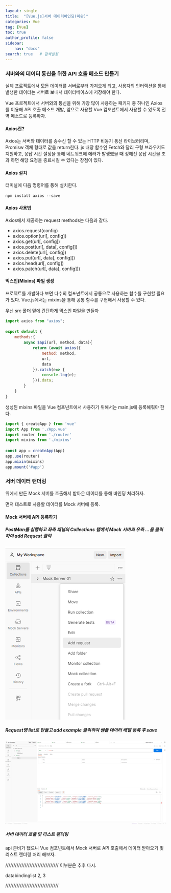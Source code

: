```yaml
---
layout: single
title:  "[Vue.js]서버 데이터바인딩(미완)"
categories: Vue
tag: [Vue]
toc: true
author_profile: false
sidebar:
    nav: "docs"
search: true   # 검색설정
---
```



### 서버와의 데이터 통신을 위한 API 호출 메소드 만들기

실제 프로젝트에서 모든 데이터를 서버로부터 가져오게 되고, 사용자의 인터랙션을 통해 발생한 데이터는 서버로 보내서 데이터베이스에 저장해야 한다.

Vue 프로젝트에서 서버와의 통신을 위해 가장 많이 사용하는 패키지 중 하나인 Axios를 이용해 API 호출 메소드 개발, 앞으로 사용할 Vue 컴포넌트에서 사용할 수 있도록 전역 메소드로 등록하자.

#### Axios란?
Axios는 서버와 데이터를 송수신 할 수 있는 HTTP 비동기 통신 라이브러리며, Promisw 객체 형태로 값을 return한다. js 내장 함수인 Fetch와 달리 구형 브라우저도 지원하고, 응답 시간 설정을 통해 네트워크에 에러가 발생했을 때 정해진 응답 시간을 초과 하면 해당 요청을 종료시킬 수 있다는 장점이 있다.

#### Axios 설치

터미널에 다음 명령어를 통해 설치한다.

`npm install axios --save`

#### Axios 사용법
Axios에서 제공하는 request methods는 다음과 같다.
- axios.request(config)
- axios.option(url[, config])
- axios.get(url[, config])
- axios.post(url[, data[, config]])
- axios.delete(url[, config])
- axios.put(url[, data[, config]])
- axios.head(url[, config])
- axios.patch(url[, data[, config]])


#### 믹스인(Mixins) 파일 생성

프로젝트를 개발하다 보면 다수의 컴포넌트에서 공통으로 사용하는 함수를 구현할 필요가 있다. Vue.js에서는 mixins을 통해 공통 함수를 구현해서 사용할 수 있다.

우선 src 폴더 밑에 간단하게 믹스인 파일을 만들자

```js
import axios from "axios";

export default {
    methods:{
        async $api(url, method, data){
            return (await axios({
                method: method,
                url,
                data
            }).catch(e=> {
                console.log(e);
            })).data;
        }
    }
}
```

생성된 mixins 파일을 Vue 컴포넌트에서 사용하기 위해서는 main.js에 등록해줘야 한다. 

```js
import { createApp } from 'vue'
import App from './App.vue'
import router from './router'
import mixins from './mixins'

const app = createApp(App)
app.use(router)
app.mixin(mixins)
app.mount('#app')
```

### 서버 데이터 랜더링
위에서 만든 Mock 서버를 호출해서 받아온 데이터를 통해 바인딩 처리하자.

먼저 테스트로 사용할 데이터를 Mock 서버에 등록.

#### Mock 서버에 API 등록하기


##### PostMan를 실행하고 좌측 패널의 Collections 탭에서 Mock 서버의 우측 ...을 클릭하여 add Request 클릭

![Alt text](/assets/images/2023-10-09/AddRequest.png)

##### Request명 list로 만들고 add example 클릭하여 쌤플 데이터 배열 등록 후 save

![Alt text](/assets/images/2023-10-09/example.png)


##### 서버 데이터 호출 및 리스트 랜더링
api 준비가 됐으니 Vue 컴포넌트에서 Mock 서버로 API 호출해서 데이터 받아오기 및 리스트 랜더링 처리 해보자.

/////////////////////////////////
이부분은 추후 다시.

databindinglist 2, 3

/////////////////////////////////
